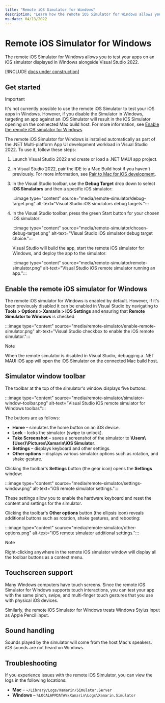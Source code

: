 ```yaml
---
title: "Remote iOS Simulator for Windows"
description: "Learn how the remote iOS Simulator for Windows allows you to test your apps on an iOS simulator displayed in Windows alongside Visual Studio 2022."
ms.date: 04/13/2022
---
```


# Remote iOS Simulator for Windows

The remote iOS Simulator for Windows allows you to test your apps on an iOS simulator displayed in Windows alongside Visual Studio 2022.

[!INCLUDE [docs under construction](~/includes/preview-note.md)]

## Get started

> [!IMPORTANT]
> It's not currently possible to use the remote iOS Simulator to test your iOS apps in Windows. However, if you disable the Simulator in Windows, targeting an app against an iOS Simulator will result in the iOS Simulator opening on the connected Mac build host. For more information, see [Enable the remote iOS simulator for Windows](#enable-the-remote-ios-simulator-for-windows).

The remote iOS Simulator for Windows is installed automatically as part of the .NET Multi-platform App UI development workload in Visual Studio 2022. To use it, follow these steps:

1. Launch Visual Studio 2022 and create or load a .NET MAUI app project.
1. In Visual Studio 2022, pair the IDE to a Mac Build host if you haven't previously. For more information, see [Pair to Mac for iOS development](pair-to-mac.md).
1. In the Visual Studio toolbar, use the **Debug Target** drop down to select **iOS Simulators** and then a specific iOS simulator:

    :::image type="content" source="media/remote-simulator/debug-target.png" alt-text="Visual Studio iOS simulators debug targets.":::

1. In the Visual Studio toolbar, press the green Start button for your chosen iOS simulator:

    :::image type="content" source="media/remote-simulator/chosen-debug-target.png" alt-text="Visual Studio iOS simulator debug target choice.":::

    Visual Studio will build the app, start the remote iOS simulator for Windows, and deploy the app to the simulator:

    :::image type="content" source="media/remote-simulator/remote-simulator.png" alt-text="Visual Studio iOS remote simulator running an app.":::

## Enable the remote iOS simulator for Windows

The remote iOS simulator for Windows is enabled by default. However, if it's been previously disabled it can be enabled in Visual Studio by navigating to **Tools > Options > Xamarin > iOS Settings** and ensuring that **Remote Simulator to Windows** is checked:

:::image type="content" source="media/remote-simulator/enable-remote-simulator.png" alt-text="Visual Studio checkbox to enable the iOS remote simulator.":::

> [!NOTE]
> When the remote simulator is disabled in Visual Studio, debugging a .NET MAUI iOS app will open the iOS Simulator on the connected Mac build host.

## Simulator window toolbar

The toolbar at the top of the simulator's window displays five buttons:

:::image type="content" source="media/remote-simulator/simulator-window-toolbar.png" alt-text="Visual Studio iOS remote simulator for Windows toolbar.":::

The buttons are as follows:

- **Home** – simulates the home button on an iOS device.
- **Lock** – locks the simulator (swipe to unlock).
- **Take Screenshot** – saves a screenshot of the simulator to **\Users\\{User}\Pictures\Xamarin\iOS Simulator**.
- **Settings** – displays keyboard and other settings.
- **Other options** – displays various simulator options such as rotation, and shake gesture.

Clicking the toolbar's **Settings** button (the gear icon) opens the **Settings** window:

:::image type="content" source="media/remote-simulator/settings-window.png" alt-text="iOS remote simulator settings.":::

These settings allow you to enable the hardware keyboard and reset the content and settings for the simulator.

Clicking the toolbar's **Other options** button (the ellipsis icon) reveals additional buttons such as rotation, shake gestures, and rebooting:

:::image type="content" source="media/remote-simulator/other-options.png" alt-text="iOS remote simulator additional settings.":::

> [!NOTE]
> Right-clicking anywhere in the remote iOS simulator window will display all the toolbar buttons as a context menu.

## Touchscreen support

Many Windows computers have touch screens. Since the remote iOS Simulator for Windows supports touch interactions, you can test your app with the same pinch, swipe, and multi-finger touch gestures that you use with physical iOS devices.

Similarly, the remote iOS Simulator for Windows treats Windows Stylus input as Apple Pencil input.

## Sound handling

Sounds played by the simulator will come from the host Mac's speakers. iOS sounds are not heard on Windows.

## Troubleshooting

If you experience issues with the remote iOS Simulator, you can view the logs in the following locations:

- **Mac** – `~/Library/Logs/Xamarin/Simulator.Server`
- **Windows** – `%LOCALAPPDATA%\Xamarin\Logs\Xamarin.Simulator`
